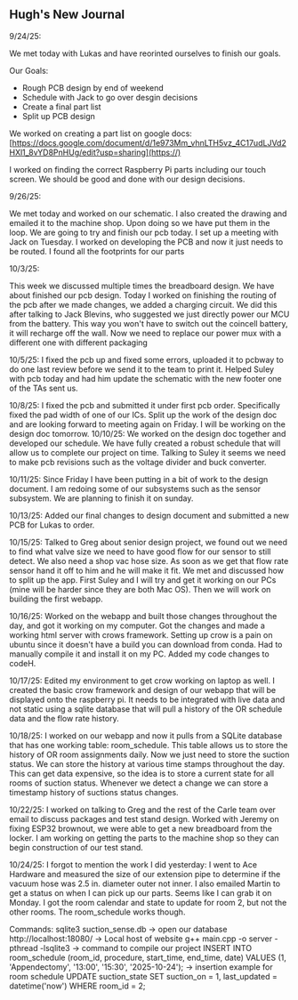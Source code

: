 ## Hugh's New Journal

9/24/25:

We met today with Lukas and have reorinted ourselves to finish our goals.

Our Goals:

* Rough PCB design by end of weekend
* Schedule with Jack to go over desgin decisions
* Create a final part list
* Split up PCB design

We worked on creating a part list on google docs:[https://docs.google.com/document/d/1e973Mm_vhnLTH5vz_4C17udLJVd2HXl1_8vYD8PnHUg/edit?usp=sharing](https://)

I worked on finding the correct Raspberry Pi parts including our touch screen. We should be good and done with our design decisions.

9/26/25:

We met today and worked on our schematic. I also created the drawing and emailed it to the machine shop. Upon doing so we have put them in the loop. We are going to try and finish our pcb today. I set up a meeting with Jack on Tuesday.
I worked on developing the PCB and now it just needs to be routed. I found all the footprints for our parts

10/3/25:

This week we discussed multiple times the breadboard design. We have about finished our pcb design. Today I worked on finishing the routing of the pcb after we made changes, we added a charging circuit. We did this after talking to Jack Blevins, who suggested we just directly power our MCU from the battery. This way you won't have to switch out the coincell battery, it will recharge off the wall. Now we need to replace our power mux with a different one with different packaging

10/5/25: I fixed the pcb up and fixed some errors, uploaded it to pcbway to do one last review before we send it to the team to print it. Helped Suley with pcb today and had him update the schematic with the new footer one of the TAs sent us.

10/8/25: I fixed the pcb and submitted it under first pcb order. Specifically fixed the pad width of one of our ICs. Split up the work of the design doc and are looking forward to meeting again on Friday. I will be working on the design doc tomorrow.
10/10/25: We worked on the design doc together and developed our schedule. We have fully created a robust schedule that will allow us to complete our project on time. Talking to Suley it seems we need to make pcb revisions such as the voltage divider and buck converter.

10/11/25: Since Friday I have been putting in a bit of work to the design document. I am redoing some of our subsystems such as the sensor subsystem. We are planning to finish it on sunday.

10/13/25: Added our final changes to design document and submitted a new PCB for Lukas to order.

10/15/25: Talked to Greg about senior design project, we found out we need to find what valve size we need to have good flow for our sensor to still detect. We also need a shop vac hose size. As soon as we get that flow rate sensor hand it off to him and he will make it fit. We met and discussed how to split up the app. First Suley and I will try and get it working on our PCs (mine will be harder since they are both Mac OS). Then we will work on building the first webapp.

10/16/25: Worked on the webapp and built those changes throughout the day, and got it working on my computer. Got the changes and made a working html server with crows framework. Setting up crow is a pain on ubuntu since it doesn't have a build you can download from conda. Had to manually compile it and install it on my PC. Added my code changes to codeH.

10/17/25: Edited my environment to get crow working on laptop as well. I created the basic crow framework and design of our webapp that will be displayed onto the raspberry pi. It needs to be integrated with live data and not static using a sqlite database that will pull a history of the OR schedule data and the flow rate history.

10/18/25: I worked on our webapp and now it pulls from a SQLite database that has one working table: room_schedule. This table allows us to store the history of OR room assignments daily. Now we just need to store the suction status. We can store the history at various time stamps throughout the day. This can get data expensive, so the idea is to store a current state for all rooms of suction status. Whenever we detect a change we can store a timestamp history of suctions status changes.

10/22/25: I worked on talking to Greg and the rest of the Carle team over email to discuss packages and test stand design. Worked with Jeremy on fixing ESP32 brownout, we were able to get a new breadboard from the locker. I am working on getting the parts to the machine shop so they can begin construction of our test stand.

10/24/25: I forgot to mention the work I did yesterday: I went to Ace Hardware and measured the size of our extension pipe to determine if the vacuum hose was 2.5 in. diameter outer not inner. I also emailed Martin to get a status on when I can pick up our parts. Seems like I can grab it on Monday. I got the room calendar and state to update for room 2, but not the other rooms. The room_schedule works though. 

Commands:
sqlite3 suction_sense.db -> open our database
http://localhost:18080/ -> Local host of website
g++ main.cpp -o server -pthread -lsqlite3 -> command to compile our project
INSERT INTO room_schedule (room_id, procedure, start_time, end_time, date)
VALUES (1, 'Appendectomy', '13:00', '15:30', '2025-10-24');
-> insertion example for room schedule
UPDATE suction_state
SET suction_on = 1,
    last_updated = datetime('now')
WHERE room_id = 2;

